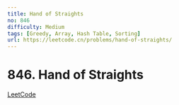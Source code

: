 ```yaml
---
title: Hand of Straights
no: 846
difficulty: Medium
tags: [Greedy, Array, Hash Table, Sorting]
url: https://leetcode.cn/problems/hand-of-straights/
---
```


# 846. Hand of Straights

[LeetCode](https://leetcode.cn/problems/hand-of-straights/)

